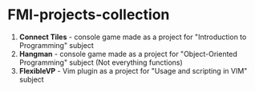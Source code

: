 # FMI-projects-collection

1. **Connect Tiles** - console game made as a project for "Introduction to Programming" subject
2. **Hangman** - console game made as a project for "Object-Oriented Programming" subject (Not everything functions)
3. **FlexibleVP** - Vim plugin as a project for "Usage and scripting in VIM" subject
